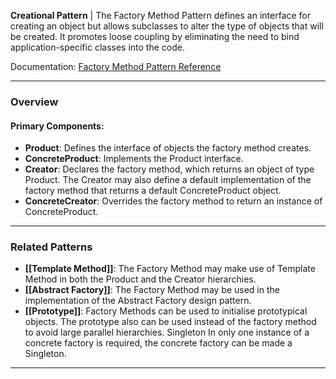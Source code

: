 **Creational Pattern** | The Factory Method Pattern defines an interface for creating an object but allows subclasses to alter the type of objects that will be created. It promotes loose coupling by eliminating the need to bind application-specific classes into the code.

Documentation: [Factory Method Pattern Reference](https://refactoring.guru/design-patterns/factory-method)
___
### Overview
#### Primary Components:
- **Product**: Defines the interface of objects the factory method creates.
- **ConcreteProduct**: Implements the Product interface.
- **Creator**: Declares the factory method, which returns an object of type Product. The Creator may also define a default implementation of the factory method that returns a default ConcreteProduct object.
- **ConcreteCreator**: Overrides the factory method to return an instance of ConcreteProduct.

___
### Related Patterns
- **[[Template Method]]**: The Factory Method may make use of Template Method in both the Product and the Creator hierarchies. 
- **[[Abstract Factory]]**: The Factory Method may be used in the implementation of the Abstract Factory design pattern. 
- **[[Prototype]]**: Factory Methods can be used to initialise prototypical objects. The prototype also can be used instead of the factory method to avoid large parallel hierarchies. Singleton In only one instance of a concrete factory is required, the concrete factory can be made a Singleton.

___